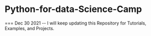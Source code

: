 # Python-for-data-Science-Camp
=== Dec 30 2021
-- I will keep updating this Repository for Tutorials, Examples, and Projects.
